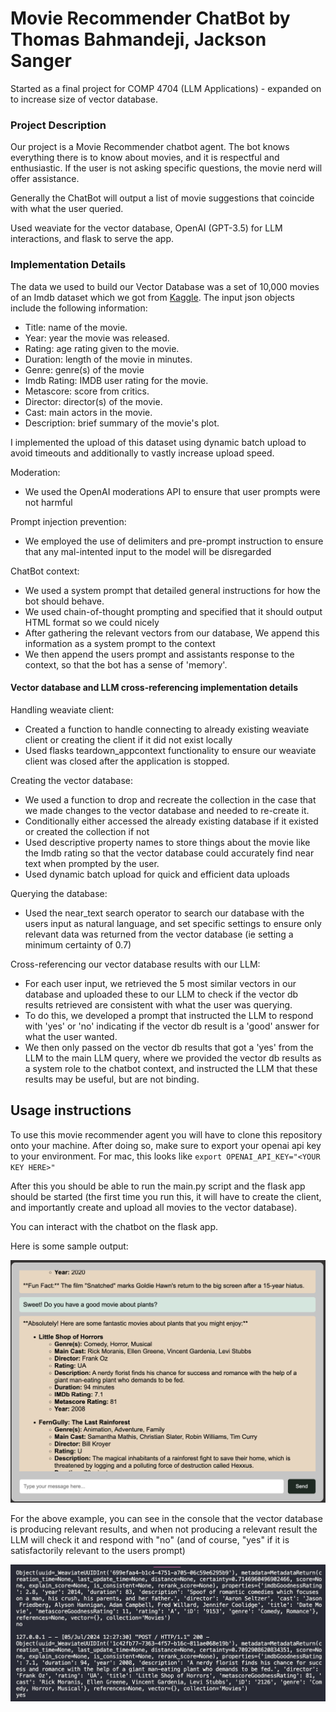 # Movie Recommender ChatBot by Thomas Bahmandeji, Jackson Sanger

Started as a final project for COMP 4704 (LLM Applications) - expanded on to increase size of vector database.

### Project Description
Our project is a Movie Recommender chatbot agent. The bot knows everything there is to know about movies, and it is respectful and enthusiastic. If the user is not asking specific questions, the movie nerd will offer assistance.

Generally the ChatBot will output a list of movie suggestions that coincide with what the user queried.

Used weaviate for the vector database, OpenAI (GPT-3.5) for LLM interactions, and flask to serve the app.

### Implementation Details

The data we used to build our Vector Database was a set of 10,000 movies of an Imdb dataset which we got from [Kaggle](https://www.kaggle.com/datasets/amanbarthwal/imdb-movies-data). The input json objects include the following information:
* Title: name of the movie.
* Year: year the movie was released.
* Rating: age rating given to the movie. 
* Duration: length of the movie in minutes.
* Genre: genre(s) of the movie
* Imdb Rating: IMDB user rating for the movie.
* Metascore: score from critics.
* Director: director(s) of the movie.
* Cast: main actors in the movie.
* Description: brief summary of the movie's plot.

I implemented the upload of this dataset using dynamic batch upload to avoid timeouts and additionally to vastly increase upload speed.

Moderation:
- We used the OpenAI moderations API to ensure that user prompts were not harmful

Prompt injection prevention:
- We employed the use of delimiters and pre-prompt instruction to ensure that any mal-intented input to the model will be disregarded

ChatBot context:
- We used a system prompt that detailed general instructions for how the bot should behave.
- We used chain-of-thought prompting and specified that it should output HTML format so we could nicely 
- After gathering the relevant vectors from our database, We append this information as a system prompt to the context
- We then append the users prompt and assistants response to the context, so that the bot has a sense of 'memory'.

#### Vector database and LLM cross-referencing implementation details

Handling weaviate client:
- Created a function to handle connecting to already existing weaviate client or creating the client if it did not exist locally
- Used flasks teardown_appcontext functionality to ensure our weaviate client was closed after the application is stopped.

Creating the vector database:
- We used a function to drop and recreate the collection in the case that we made changes to the vector database and needed to re-create it.
- Conditionally either accessed the already existing database if it existed or created the collection if not
- Used descriptive property names to store things about the movie like the Imdb rating so that the vector database could accurately find near text when prompted by the user. 
- Used dynamic batch upload for quick and efficient data uploads

Querying the database:
- Used the near_text search operator to search our database with the users input as natural language, and set specific settings to ensure only relevant data was returned from the vector database (ie setting a minimum certainty of 0.7)

Cross-referencing our vector database results with our LLM:
- For each user input, we retrieved the 5 most similar vectors in our database and uploaded these to our LLM to check if the vector db results retrieved are consistent with what the user was querying.
- To do this, we developed a prompt that instructed the LLM to respond with 'yes' or 'no' indicating if the vector db result is a 'good' answer for what the user wanted.
- We then only passed on the vector db results that got a 'yes' from the LLM to the main LLM query, where we provided the vector db results as a system role to the chatbot context, and instructed the LLM that these results may be useful, but are not binding.


## Usage instructions

To use this movie recommender agent you will have to clone this repository onto your machine. After doing so, make sure to export your openai api key to your environment. For mac, this looks like ```export OPENAI_API_KEY="<YOUR KEY HERE>"```

After this you should be able to run the main.py script and the flask app should be started (the first time you run this, it will have to create the client, and importantly create and upload all movies to the vector database).

You can interact with the chatbot on the flask app.

Here is some sample output:

![flask app output screenshot](https://github.com/thom-bahm/MovieRecommender/blob/main/flaskapp_output_sc.png?raw=true)


For the above example, you can see in the console that the vector database is producing relevant results, and when not producing a relevant result the LLM will check it and respond with "no" (and of course, "yes" if it is satisfactorily relevant to the users prompt)

![Vector database output screenshot](https://github.com/thom-bahm/MovieRecommender/blob/main/vectordb_output_example.png?raw=true)

